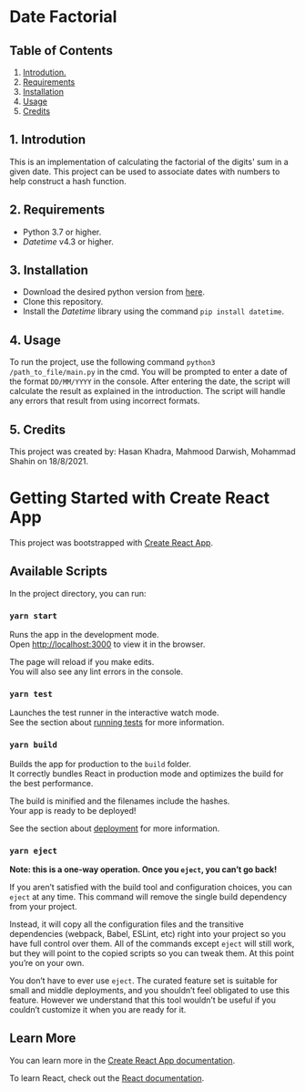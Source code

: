 # Date Factorial 

## Table of Contents
1. [ Introdution. ](#intro)
2. [ Requirements ](#req)
3. [ Installation ](#inst)
4. [ Usage ](#use)
5. [ Credits ](#cred)

<a name="intro"></a>
## 1. Introdution
This is an implementation of calculating the factorial of the digits' sum in a given date. This project can be used to associate dates with numbers to help construct a hash function. 

<a name="req"></a>
## 2. Requirements
- Python 3.7 or higher.
- *Datetime* v4.3 or higher.

<a name="inst"></a>
## 3. Installation
- Download the desired python version from [here](https://www.python.org/downloads/).
- Clone this repository. 
- Install the *Datetime* library using the command `pip install datetime`.

<a name="use"></a>
## 4. Usage 
To run the project, use the following command `python3 /path_to_file/main.py` in the cmd. 
You will be prompted to enter a date of the format `DD/MM/YYYY` in the console. After entering the date, the script will calculate the result as explained in the introduction. The script will handle any errors that result from using incorrect formats. 

<a name="cred"></a>
## 5. Credits
This project was created by: Hasan Khadra, Mahmood Darwish, Mohammad Shahin on 18/8/2021.



# Getting Started with Create React App

This project was bootstrapped with [Create React App](https://github.com/facebook/create-react-app).

## Available Scripts

In the project directory, you can run:

### `yarn start`

Runs the app in the development mode.\
Open [http://localhost:3000](http://localhost:3000) to view it in the browser.

The page will reload if you make edits.\
You will also see any lint errors in the console.

### `yarn test`

Launches the test runner in the interactive watch mode.\
See the section about [running tests](https://facebook.github.io/create-react-app/docs/running-tests) for more information.

### `yarn build`

Builds the app for production to the `build` folder.\
It correctly bundles React in production mode and optimizes the build for the best performance.

The build is minified and the filenames include the hashes.\
Your app is ready to be deployed!

See the section about [deployment](https://facebook.github.io/create-react-app/docs/deployment) for more information.

### `yarn eject`

**Note: this is a one-way operation. Once you `eject`, you can’t go back!**

If you aren’t satisfied with the build tool and configuration choices, you can `eject` at any time. This command will remove the single build dependency from your project.

Instead, it will copy all the configuration files and the transitive dependencies (webpack, Babel, ESLint, etc) right into your project so you have full control over them. All of the commands except `eject` will still work, but they will point to the copied scripts so you can tweak them. At this point you’re on your own.

You don’t have to ever use `eject`. The curated feature set is suitable for small and middle deployments, and you shouldn’t feel obligated to use this feature. However we understand that this tool wouldn’t be useful if you couldn’t customize it when you are ready for it.

## Learn More

You can learn more in the [Create React App documentation](https://facebook.github.io/create-react-app/docs/getting-started).

To learn React, check out the [React documentation](https://reactjs.org/).

